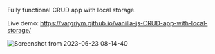 Fully functional CRUD app with local storage.

Live demo: https://vargriym.github.io/vanilla-js-CRUD-app-with-local-storage/

![Screenshot from 2023-06-23 08-14-40](https://github.com/Vargriym/vanilla-js-CRUD-app-with-local-storage/assets/102037554/9320d359-86c1-4b3a-b45d-7cd47a2e31ad)
